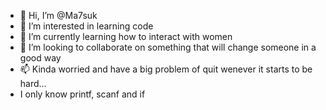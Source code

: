 - 👋 Hi, I’m @Ma7suk
- 👀 I’m interested in learning code
- 🌱 I’m currently learning how to interact with women
- 💞️ I’m looking to collaborate on something that will change someone in a good way
- 📫 Kinda worried and have a big problem of quit wenever it starts to be hard...
- I only know printf, scanf and if
